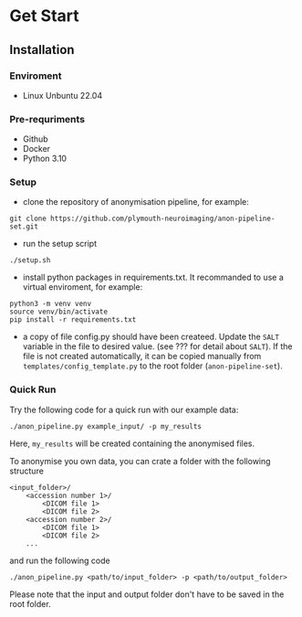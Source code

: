 # Get Start


## Installation

### Enviroment
- Linux Unbuntu 22.04

### Pre-requriments
- Github
- Docker
- Python 3.10


### Setup
- clone the repository of anonymisation pipeline, for example:

```
git clone https://github.com/plymouth-neuroimaging/anon-pipeline-set.git
```
- run the setup script 
```
./setup.sh
```
- install python packages in requirements.txt. It recommanded to use a virtual enviroment, for example:
```
python3 -m venv venv
source venv/bin/activate
pip install -r requirements.txt
```
- a copy of file config.py should have been createed. Update the `SALT` variable in the file to desired value. (see ??? for detail about `SALT`).
If the file is not created automatically, it can be copied manually from `templates/config_template.py` to the root folder (`anon-pipeline-set`).

### Quick Run
Try the following code for a quick run with our example data:
```
./anon_pipeline.py example_input/ -p my_results
```
Here, `my_results` will be created containing the anonymised files.

<p>

To anonymise you own data, you can crate a folder with the following structure
```
<input_folder>/
    <accession number 1>/
        <DICOM file 1>
        <DICOM file 2>
    <accession number 2>/
        <DICOM file 1>
        <DICOM file 2>    
    ...

```
and run the following code
```
./anon_pipeline.py <path/to/input_folder> -p <path/to/output_folder>
```
Please note that the input and output folder don't have to be saved in the root folder.






